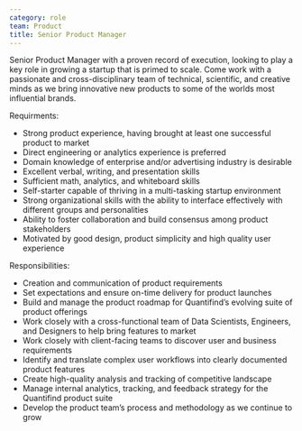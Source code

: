 ```yaml
---
category: role
team: Product
title: Senior Product Manager
---
```

 
Senior Product Manager with a proven record of execution, looking to play a key role in growing a startup that is primed to scale.  Come work with a passionate and cross-disciplinary team of technical, scientific, and creative minds as we bring innovative new products to some of the worlds most influential brands.
 
Requirments:
* Strong product experience, having brought at least one successful product to market
* Direct engineering or analytics experience is preferred
* Domain knowledge of enterprise and/or advertising industry is desirable
* Excellent verbal, writing, and presentation skills
* Sufficient math, analytics, and whiteboard skills
* Self-starter capable of thriving in a multi-tasking startup environment
* Strong organizational skills with the ability to interface effectively with different groups and personalities
* Ability to foster collaboration and build consensus among product stakeholders
* Motivated by good design, product simplicity and high quality user experience

Responsibilities:
* Creation and communication of product requirements
* Set expectations and ensure on-time delivery for product launches
* Build and manage the product roadmap for Quantifind’s evolving suite of product offerings
* Work closely with a cross-functional team of Data Scientists, Engineers, and Designers to help bring features to market 
* Work closely with client-facing teams to discover user and business requirements
* Identify and translate complex user workflows into clearly documented product features
* Create high-quality analysis and tracking of competitive landscape
* Manage internal analytics, tracking, and feedback strategy for the Quantifind product suite
* Develop the product team’s process and methodology as we continue to grow